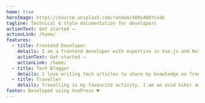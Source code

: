 ```yaml
---
home: true
heroImage: https://source.unsplash.com/random/400x400?code
tagline: Technical & style documentation for developers
actionText: Get started →
actionLink: /home/
features:
  - title: Frontend Developer
    details: I am a frontend developer with expertise in Vue.js and Nuxt.js
    actionText: Get started →
    actionLink: /home/
  - title: Tech Blogger
    details: I love writing tech articles to share my knowledge on frontend frameworks, libraries, best practices and more.
  - title: Traveller
    details: Travelling is my favourite activity, I am an avid hiker and backpacker
footer: Developed using VuePress ♥️
---
```

